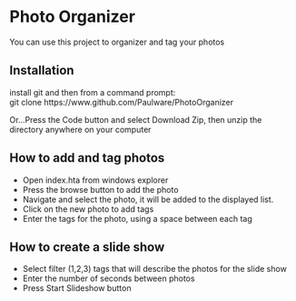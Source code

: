 <h1>Photo Organizer</h1>
You can use this project to organizer and tag your photos<br>

<h2>Installation</h2>
install git and then from a command prompt: <br>
git clone https://www.github.com/Paulware/PhotoOrganizer <br>
<p>
Or...Press the Code button and select Download Zip, then unzip the directory anywhere on your computer<br>

<h2>How to add and tag photos</h2>
<ul>
<li>Open index.hta from windows explorer </li>
<li>Press the browse button to add the photo</li>
<li>Navigate and select the photo, it will be added to the displayed list.</li>
<li>Click on the new photo to add tags</li>
<li>Enter the tags for the photo, using a space between each tag</li>
</ul>
<p>
<h2>How to create a slide show</h2>
<ul>
<li>Select filter (1,2,3) tags that will describe the photos for the slide show</li>
<li>Enter the number of seconds between photos</li>
<li>Press Start Slideshow button</li>
</ul>

